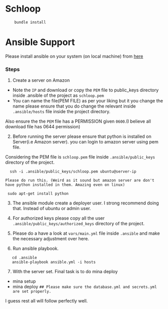# Schloop

 ```
     bundle install
 ```

# Ansible Support

Please install ansible on your system (on local machine) from [here](http://docs.ansible.com/ansible/intro_installation.html)

### Steps
1. Create a server on Amazon

  - Note the `IP` and download or copy the `PEM` file to public_keys directory inside .ansible of the project as `schloop.pem` 
   - You can name the file(PEM FILE) as per your liking but it you change the name please ensure that you do change the relevant inside `.ansible/hosts` file inside the project directory. 

  Also ensure the the `PEM` file has a PERMISSION given `0600`.(I believe all download file has 0644 permission)


2. Before running the server please ensure that python is installed on Server(i.e Amazon server). you can login to amazon server using pem file.

  Considering the PEM file is `schloop.pem` file inside `.ansible/public_keys` directory of the project.

   ```
     ssh -i .ansible/public_keys/schloop.pem ubuntu@server-ip 

   ```
    Please do run this. (Weird as it sound but amazon server are don't have python installed in them. Amazing even on linux) 
   ``` 
    sudo apt-get install python
   ```

3. The ansible module create a deployer user. I strong recommend doing that. Instead of ubuntu or admin user. 

4. For authorized keys please copy all the user `.ansible/public_keys/authorized_keys` directory of the project.

5. Please do a have a look at `vars/main.yml` file inside `.ansible` and make the necessary adjustment over here.

6. Run ansible playbook.
  ```
     cd .ansible
     ansible-playbook ansible.yml -i hosts
  ```

7. With the server set. Final task is to do mina deploy
  - mina setup
  - mina deploy `## Please make sure the database.yml and secrets.yml are set properly.`

I guess rest all will follow perfectly well.

